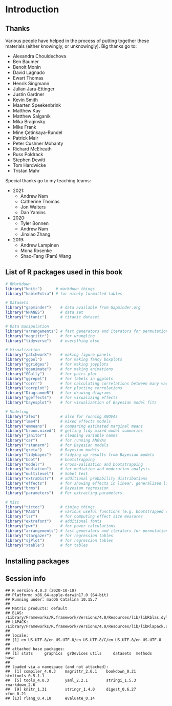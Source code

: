 # Introduction

## Thanks 

Various people have helped in the process of putting together these materials (either knowingly, or unknowingly). Big thanks go to: 

- Alexandra Chouldechova
- Ben Baumer
- Benoit Monin
- David Lagnado
- Ewart Thomas
- Henrik Singmann
- Julian Jara-Ettinger
- Justin Gardner
- Kevin Smith
- Maarten Speekenbrink
- Matthew Kay
- Matthew Salganik
- Mika Braginsky 
- Mike Frank 
- Mine Çetinkaya-Rundel
- Patrick Mair
- Peter Cushner Mohanty
- Richard McElreath
- Russ Poldrack 
- Stephen Dewitt
- Tom Hardwicke
- Tristan Mahr

Special thanks go to my teaching teams: 

- 2021: 
  - Andrew Nam 
  - Catherine Thomas 
  - Jon Walters
  - Dan Yamins
- 2020: 
  - Tyler Bonnen
  - Andrew Nam 
  - Jinxiao Zhang
- 2019:
  - Andrew Lampinen
  - Mona Rosenke 
  - Shao-Fang (Pam) Wang

## List of R packages used in this book 


```r
# RMarkdown 
library("knitr")      # markdown things 
library("kableExtra") # for nicely formatted tables

# Datasets 
library("gapminder")    # data available from Gapminder.org 
library("NHANES")       # data set 
library("titanic")      # titanic dataset

# Data manipulation
library("arrangements") # fast generators and iterators for permutations, combinations and partitions
library("magrittr")     # for wrangling
library("tidyverse")    # everything else

# Visualization
library("patchwork")    # making figure panels
library("ggpol")        # for making fancy boxplots
library("ggridges")     # for making joyplots 
library("gganimate")    # for making animations
library("GGally")       # for pairs plot
library("ggrepel")      # for labels in ggplots
library("corrr")        # for calculating correlations between many variables
library("corrplot")     # for plotting correlations
library("DiagrammeR")   # for drawing diagrams
library("ggeffects")    # for visualizing effects
library("bayesplot")    # for visualization of Bayesian model fits 

# Modeling 
library("afex")         # also for running ANOVAs
library("lme4")         # mixed effects models 
library("emmeans")      # comparing estimated marginal means 
library("broom.mixed")  # getting tidy mixed model summaries
library("janitor")      # cleaning variable names 
library("car")          # for running ANOVAs
library("rstanarm")     # for Bayesian models
library("greta")        # Bayesian models
library("tidybayes")    # tidying up results from Bayesian models
library("boot")         # bootstrapping
library("modelr")       # cross-validation and bootstrapping
library("mediation")    # for mediation and moderation analysis 
library("multilevel")   # Sobel test
library("extraDistr")   # additional probability distributions
library("effects")      # for showing effects in linear, generalized linear, and other models
library("brms")         # Bayesian regression
library("parameters")   # For extracting parameters 

# Misc 
library("tictoc")       # timing things
library("MASS")         # various useful functions (e.g. bootstrapped confidence intervals)
library("lsr")          # for computing effect size measures
library("extrafont")    # additional fonts
library("pwr")          # for power calculations
library("arrangements") # fast generators and iterators for permutations, combinations and partitions
library("stargazer")    # for regression tables
library("sjPlot")       # for regression tables
library("xtable")       # for tables
```

## Installing packages 




## Session info


```
## R version 4.0.3 (2020-10-10)
## Platform: x86_64-apple-darwin17.0 (64-bit)
## Running under: macOS Catalina 10.15.7
## 
## Matrix products: default
## BLAS:   /Library/Frameworks/R.framework/Versions/4.0/Resources/lib/libRblas.dylib
## LAPACK: /Library/Frameworks/R.framework/Versions/4.0/Resources/lib/libRlapack.dylib
## 
## locale:
## [1] en_US.UTF-8/en_US.UTF-8/en_US.UTF-8/C/en_US.UTF-8/en_US.UTF-8
## 
## attached base packages:
## [1] stats     graphics  grDevices utils     datasets  methods   base     
## 
## loaded via a namespace (and not attached):
##  [1] compiler_4.0.3    magrittr_2.0.1    bookdown_0.21     htmltools_0.5.1.1
##  [5] tools_4.0.3       yaml_2.2.1        stringi_1.5.3     rmarkdown_2.6    
##  [9] knitr_1.31        stringr_1.4.0     digest_0.6.27     xfun_0.21        
## [13] rlang_0.4.10      evaluate_0.14
```
